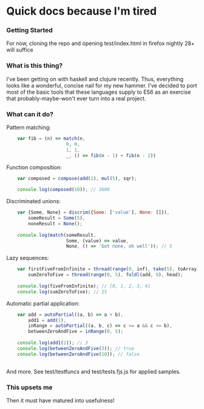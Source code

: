 Quick docs because I'm tired
====================================

### Getting Started ###

For now, cloning the repo and opening test/index.html in firefox nightly 28+ will suffice

### What is this thing? ###

I've been getting on with haskell and clojure recently. Thus, everything looks like a wonderful, concise nail for my new hammer. I've decided to port most of the basic tools that these languages supply to ES6 as an exercise that probably-maybe-won't ever turn into a real project.

### What can it do? ###

Pattern matching:
```javascript
    var fib = (n) => match(n,
                      0, 0,
                      1, 1,
                      _, () => fib(n - 1) + fib(n - 2))
```

Function composition:
```javascript
    var composed = compose(add(2), mul(5), sqr);
    
    console.log(composed(10)); // 3600
```

Discriminated unions:
```javascript
    var {Some, None} = discrim({Some: ['value'], None: []}),
        someResult = Some(5),
        noneResult = None();
        
    console.log(match(someResult,
                      Some, (value) => value,
                      None, () => 'Got none, oh well')); // 5
```

Lazy sequences:
```javascript
    var firstFiveFromInfinite = thread(range(0, inf), take(5), toArray),
        sumZeroToFive = thread(range(0, 5), foldl(add, 0), head);
    
    console.log(fiveFromInfinite); // [0, 1, 2, 3, 4]
    console.log(sumZeroToFive); // 15
```

Automatic partial application:
```javascript
    var add = autoPartial((a, b) => a + b),
        add1 = add(1),
        inRange = autoPartial((a, b, c) => c >= a && c <= b),
        betweenZeroAndFive = inRange(0, 5);
    
    console.log(add1(2)); // 3
    console.log(betweenZeroAndFive(3)); // true
    console.log(betweenZeroAndFive(10)); // false
    
```

And more. See test/testfuncs and test/tests.fjs.js for applied samples.

### This upsets me ###

Then it must have matured into usefulness!
